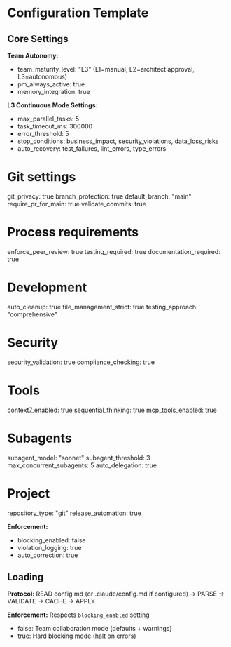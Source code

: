 # Configuration Template

## Core Settings

**Team Autonomy:**
- team_maturity_level: "L3" (L1=manual, L2=architect approval, L3=autonomous)
- pm_always_active: true
- memory_integration: true

**L3 Continuous Mode Settings:**
- max_parallel_tasks: 5
- task_timeout_ms: 300000
- error_threshold: 5
- stop_conditions: business_impact, security_violations, data_loss_risks
- auto_recovery: test_failures, lint_errors, type_errors

# Git settings
git_privacy: true
branch_protection: true
default_branch: "main"
require_pr_for_main: true
validate_commits: true

# Process requirements
enforce_peer_review: true
testing_required: true
documentation_required: true

# Development
auto_cleanup: true
file_management_strict: true
testing_approach: "comprehensive"

# Security
security_validation: true
compliance_checking: true

# Tools
context7_enabled: true
sequential_thinking: true
mcp_tools_enabled: true

# Subagents
subagent_model: "sonnet"
subagent_threshold: 3
max_concurrent_subagents: 5
auto_delegation: true

# Project
repository_type: "git"
release_automation: true

**Enforcement:**
- blocking_enabled: false
- violation_logging: true
- auto_correction: true

## Loading

**Protocol:** READ config.md (or .claude/config.md if configured) → PARSE → VALIDATE → CACHE → APPLY

**Enforcement:** Respects `blocking_enabled` setting
- false: Team collaboration mode (defaults + warnings)
- true: Hard blocking mode (halt on errors)